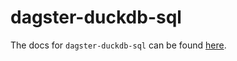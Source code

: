 # dagster-duckdb-sql

The docs for `dagster-duckdb-sql` can be found
[here](https://docs.dagster.io/_apidocs/libraries/dagster-duckdb).
